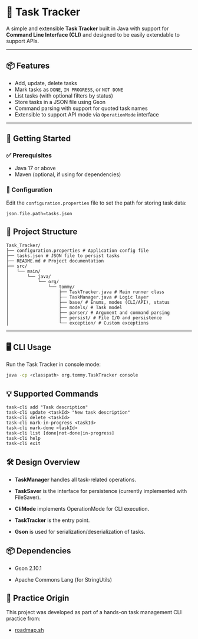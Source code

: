 # 📝 Task Tracker

A simple and extensible **Task Tracker** built in Java with support for **Command Line Interface (CLI)** and designed to be easily extendable to support APIs.

---

## 📦 Features

- Add, update, delete tasks
- Mark tasks as `DONE`, `IN PROGRESS`, or `NOT DONE`
- List tasks (with optional filters by status)
- Store tasks in a JSON file using Gson
- Command parsing with support for quoted task names
- Extensible to support API mode via `OperationMode` interface

---

## 🚀 Getting Started

### ✅ Prerequisites

- Java 17 or above
- Maven (optional, if using for dependencies)

### 🔧 Configuration

Edit the `configuration.properties` file to set the path for storing task data:

```properties
json.file.path=tasks.json

```

## 📂 Project Structure
```
Task_Tracker/
├── configuration.properties # Application config file
├── tasks.json # JSON file to persist tasks
├── README.md # Project documentation
├── src/
│   └── main/
│       └── java/
│           └── org/
│               └── tommy/
│                   ├── TaskTracker.java # Main runner class
│                   ├── TaskManager.java # Logic layer
│                   ├── base/ # Enums, modes (CLI/API), status
│                   ├── models/ # Task model
│                   ├── parser/ # Argument and command parsing
│                   ├── persist/ # File I/O and persistence
│                   └── exception/ # Custom exceptions
```

---

## 🖥️ CLI Usage

Run the Task Tracker in console mode:

```bash
java -cp <classpath> org.tommy.TaskTracker console
```

## 💡 Supported Commands
```
task-cli add "Task description"
task-cli update <taskId> "New task description"
task-cli delete <taskId>
task-cli mark-in-progress <taskId>
task-cli mark-done <taskId>
task-cli list [done|not-done|in-progress]
task-cli help
task-cli exit
```

## 🛠 Design Overview
* **TaskManager** handles all task-related operations.

* **TaskSaver** is the interface for persistence (currently implemented with FileSaver).

* **CliMode** implements OperationMode for CLI execution.

* **TaskTracker** is the entry point.

* **Gson** is used for serialization/deserialization of tasks.

## 📦 Dependencies

* Gson 2.10.1

* Apache Commons Lang (for StringUtils)

## 🧪 Practice Origin

This project was developed as part of a hands-on task management CLI practice from:

- [roadmap.sh](https://roadmap.sh/projects/task-tracker)